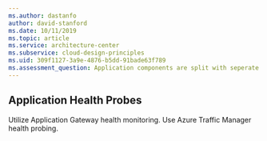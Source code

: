```yaml
---
ms.author: dastanfo
author: david-stanford
ms.date: 10/11/2019
ms.topic: article
ms.service: architecture-center
ms.subservice: cloud-design-principles
ms.uid: 309f1127-3a9e-4876-b5dd-91bade63f789
ms.assessment_question: Application components are split with seperate health probes
---
```

## Application Health Probes


Utilize Application Gateway health monitoring. Use Azure Traffic Manager health probing.